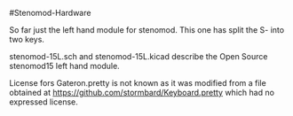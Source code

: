 #Stenomod-Hardware

So far just the left hand module for stenomod.
This one has split the S- into two keys.

stenomod-15L.sch and stenomod-15L.kicad describe the Open Source stenomod15 left hand module.

License fors Gateron.pretty is not known as it was modified from a file obtained at  https://github.com/stormbard/Keyboard.pretty  which had no expressed license.
